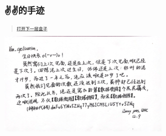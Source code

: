 # ✌️✌️的手迹

> [打开下一层盒子](./box_3/ "诶嘿嘿(º﹃º )")

[![✌️✌️](./✌️✌️.jpg)](https://github.com/Van-Nya/20th-birthday/raw/main/box_1/box_2/readme.pdf "点击查看完整文档")
